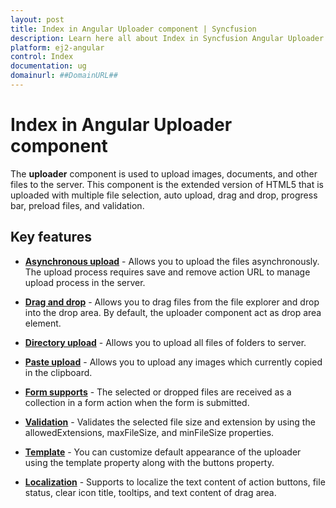 ```yaml
---
layout: post
title: Index in Angular Uploader component | Syncfusion
description: Learn here all about Index in Syncfusion Angular Uploader component of Syncfusion Essential JS 2 and more.
platform: ej2-angular
control: Index 
documentation: ug
domainurl: ##DomainURL##
---
```


# Index in Angular Uploader component

The **uploader** component is used to upload images, documents, and other files to the server.
This component is the extended version of HTML5 that is uploaded with multiple file selection, auto upload, drag and drop, progress bar, preload files, and validation.

## Key features

* **[Asynchronous upload](./async/)** - Allows you to upload the files asynchronously.
The upload process requires save and remove action URL to manage upload process in the server.

* **[Drag and drop](./file-source/#drag-and-drop)** - Allows you to drag files from the file explorer and drop into the drop area.
By default, the uploader component act as drop area element.

* **[Directory upload](./file-source/#directory-upload)** - Allows you to upload all files of folders to server.

* **[Paste upload](./file-source/#paste-to-upload)** - Allows you to upload any images which currently copied in the clipboard.

* **[Form supports](./form-support/)** - The selected or dropped files are received as a collection in a form action when the form is submitted.

* **[Validation](./validation/)** - Validates the selected file size and extension by using the allowedExtensions, maxFileSize, and minFileSize properties.

* **[Template](./template/)** - You can customize default appearance of the uploader using the template property along with the buttons property.

* **[Localization](./localization/)** - Supports to localize the text content of action buttons, file status, clear icon title, tooltips, and text content of drag area.
